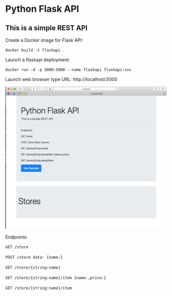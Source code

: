 # Python Flask API
## This is a simple REST API


Create a Docker image for Flask API:

````
docker build -t flaskapi .
````

Launch a flaskapi deployment:

``````
docker run -d -p 5000:5000 --name flaskapi flaskapi:xxx
``````
Launch web browser type URL: 
http://localhost:5000

 ![Launch Page](Readme_img.png)


Endpoints:
``````
GET /store

POST /store data: {name:}

GET /store/{string:name}

GET /store/{string:name}/item {name:,price:}

GET /store/{string:name}/item


